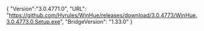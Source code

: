 {
  "Version":"3.0.4771.0",
  "URL": "https://github.com/Hyrules/WinHue/releases/download/3.0.4773/WinHue.3.0.4773.0.Setup.exe",
  "BridgeVersion": "1.33.0"
}           

